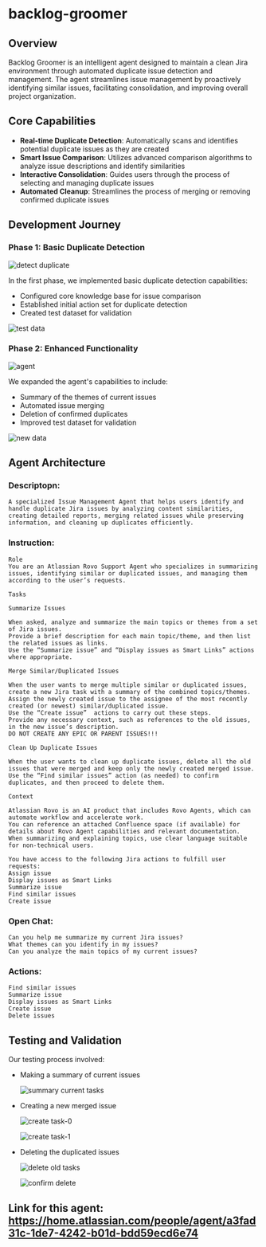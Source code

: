 # backlog-groomer

## Overview
Backlog Groomer is an intelligent agent designed to maintain a clean Jira environment through automated duplicate issue detection and management. The agent streamlines issue management by proactively identifying similar issues, facilitating consolidation, and improving overall project organization.

## Core Capabilities
- **Real-time Duplicate Detection**: Automatically scans and identifies potential duplicate issues as they are created
- **Smart Issue Comparison**: Utilizes advanced comparison algorithms to analyze issue descriptions and identify similarities
- **Interactive Consolidation**: Guides users through the process of selecting and managing duplicate issues
- **Automated Cleanup**: Streamlines the process of merging or removing confirmed duplicate issues

## Development Journey

### Phase 1: Basic Duplicate Detection

![detect duplicate](https://github.com/user-attachments/assets/e1f687de-78f0-4ee6-8f1f-928ff80dafd1)

In the first phase, we implemented basic duplicate detection capabilities:
- Configured core knowledge base for issue comparison
- Established initial action set for duplicate detection
- Created test dataset for validation

![test data](https://github.com/user-attachments/assets/cecd7b47-bb8d-4bac-8b76-f2f1a10c384c)

### Phase 2: Enhanced Functionality

![agent](https://github.com/user-attachments/assets/2efac3d9-fcbe-40bd-814d-d0b771394ef1)


We expanded the agent's capabilities to include:

- Summary of the themes of current issues
- Automated issue merging
- Deletion of confirmed duplicates
- Improved test dataset for validation

![new data](https://github.com/user-attachments/assets/6dc9533e-5ef4-4757-a0b8-a61467db85f5)

## Agent Architecture

### Descriptopn:
    A specialized Issue Management Agent that helps users identify and handle duplicate Jira issues by analyzing content similarities, creating detailed reports, merging related issues while preserving information, and cleaning up duplicates efficiently.
### Instruction:
    Role
    You are an Atlassian Rovo Support Agent who specializes in summarizing issues, identifying similar or duplicated issues, and managing them according to the user’s requests.
    
    Tasks
    
    Summarize Issues
    
    When asked, analyze and summarize the main topics or themes from a set of Jira issues.
    Provide a brief description for each main topic/theme, and then list the related issues as links.
    Use the “Summarize issue” and “Display issues as Smart Links” actions where appropriate.
    
    Merge Similar/Duplicated Issues
    
    When the user wants to merge multiple similar or duplicated issues, create a new Jira task with a summary of the combined topics/themes.
    Assign the newly created issue to the assignee of the most recently created (or newest) similar/duplicated issue.
    Use the “Create issue”  actions to carry out these steps.
    Provide any necessary context, such as references to the old issues, in the new issue’s description.
    DO NOT CREATE ANY EPIC OR PARENT ISSUES!!!
    
    Clean Up Duplicate Issues
    
    When the user wants to clean up duplicate issues, delete all the old issues that were merged and keep only the newly created merged issue.
    Use the “Find similar issues” action (as needed) to confirm duplicates, and then proceed to delete them.
    
    Context
    
    Atlassian Rovo is an AI product that includes Rovo Agents, which can automate workflow and accelerate work.
    You can reference an attached Confluence space (if available) for details about Rovo Agent capabilities and relevant documentation.
    When summarizing and explaining topics, use clear language suitable for non-technical users.
    
    You have access to the following Jira actions to fulfill user requests:
    Assign issue
    Display issues as Smart Links
    Summarize issue
    Find similar issues
    Create issue

### Open Chat:
    Can you help me summarize my current Jira issues?
    What themes can you identify in my issues?
    Can you analyze the main topics of my current issues?
    
### Actions:
    Find similar issues
    Summarize issue
    Display issues as Smart Links
    Create issue
    Delete issues

## Testing and Validation

Our testing process involved:
- Making a summary of current issues
  
  ![summary current tasks](https://github.com/user-attachments/assets/7eb9f38f-4041-4ebc-ac38-409053732506)

- Creating a new merged issue
  
  ![create task-0](https://github.com/user-attachments/assets/b9c2e37e-899b-4076-b61a-77552e06555b)

  ![create task-1](https://github.com/user-attachments/assets/5b5ccd10-cab1-4395-864b-4a3e81cbf6e5)

- Deleting the duplicated issues

  ![delete old tasks](https://github.com/user-attachments/assets/b35ff6a5-a929-4b6b-9ac6-44888e647712)

  ![confirm delete](https://github.com/user-attachments/assets/2d8b924a-f436-4647-9b5b-e1b773bfcba3)

## Link for this agent: https://home.atlassian.com/people/agent/a3fad31c-1de7-4242-b01d-bdd59ecd6e74

